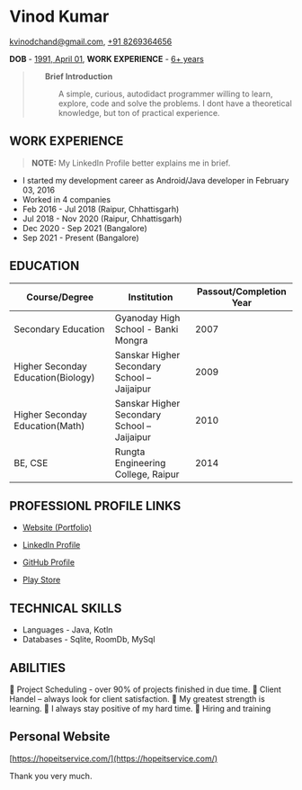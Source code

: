 # Vinod Kumar

<a href="#vinod-email">kvinodchand@gmail.com</a>, <a href="#vinod-phone">+91 8269364656</a>

<b>DOB</b> - <a href="vinod-dob">1991, April 01</a>, <b>WORK EXPERIENCE</b> - <a href="vinod-experience">6+ years</a>

> <ul><b>Brief Introduction</b><ul>
>
> A simple, curious, autodidact programmer willing to learn, explore, code and solve 
the problems. I dont have a theoretical knowledge, but ton of practical experience.


## WORK EXPERIENCE

> **NOTE:** My LinkedIn Profile better explains me in brief.

+ I started my development career as Android/Java developer in February 03, 2016
+ Worked in 4 companies
+ Feb 2016 - Jul 2018 (Raipur, Chhattisgarh)
+ Jul 2018 - Nov 2020 (Raipur, Chhattisgarh)
+ Dec 2020 - Sep 2021 (Bangalore)
+ Sep 2021 - Present  (Bangalore)

## EDUCATION

| Course/Degree | Institution | Passout/Completion Year |
| --- | --- | --- |
| Secondary Education | Gyanoday High School - Banki Mongra | 2007 |
| Higher Seconday Education(Biology) |  Sanskar Higher Secondary School – Jaijaipur | 2009 | 
| Higher Seconday Education(Math) |  Sanskar Higher Secondary School – Jaijaipur | 2010 |
| BE, CSE | Rungta Engineering College, Raipur | 2014 |


## PROFESSIONL PROFILE LINKS

+ [Website (Portfolio)](https://hopeitservice.com/)

+ [LinkedIn Profile](https://www.linkedin.com/in/vinod-chandra-9a27b4110/)

+ [GitHub Profile](https://github.com/kvinodchandra/)

+ [Play Store](https://play.google.com/store/apps/developer?id=Hope+IT+Services)

## TECHNICAL SKILLS 

+ Languages - Java, Kotln
+ Databases - Sqlite, RoomDb, MySql

## ABILITIES

	Project Scheduling - over 90% of projects finished in due time.
	Client Handel – always look for client satisfaction.
	My greatest strength is learning. 
	I always stay positive of my hard time.
	Hiring and training


## Personal Website

[https://hopeitservice.com/](https://hopeitservice.com/) 

Thank you very much.
